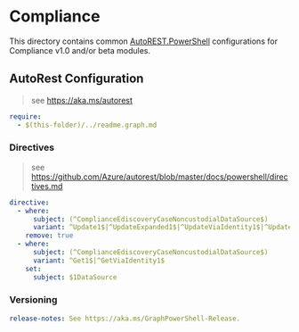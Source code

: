 # Compliance

This directory contains common [AutoREST.PowerShell](https://github.com/Azure/autorest.powershell) configurations for Compliance v1.0 and/or beta modules.

## AutoRest Configuration

> see <https://aka.ms/autorest>

``` yaml
require:
  - $(this-folder)/../readme.graph.md
```

### Directives

> see https://github.com/Azure/autorest/blob/master/docs/powershell/directives.md

``` yaml
directive:
  - where:
      subject: (^ComplianceEdiscoveryCaseNoncustodialDataSource$)
      variant: ^Update1$|^UpdateExpanded1$|^UpdateViaIdentity1$|^UpdateViaIdentityExpanded1$|^Delete1$|^DeleteViaIdentity1$
    remove: true
  - where:
      subject: (^ComplianceEdiscoveryCaseNoncustodialDataSource$)
      variant: ^Get1$|^GetViaIdentity1$
    set:
      subject: $1DataSource
```

### Versioning

``` yaml
release-notes: See https://aka.ms/GraphPowerShell-Release.
```
